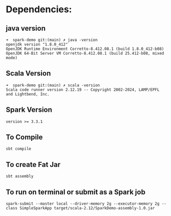 # Dependencies:

## java version

    ➜  spark-demo git:(main) ✗ java -version                                 
    openjdk version "1.8.0_412"
    OpenJDK Runtime Environment Corretto-8.412.08.1 (build 1.8.0_412-b08)
    OpenJDK 64-Bit Server VM Corretto-8.412.08.1 (build 25.412-b08, mixed mode)
## Scala Version

    ➜  spark-demo git:(main) ✗ scala -version
    Scala code runner version 2.12.19 -- Copyright 2002-2024, LAMP/EPFL and Lightbend, Inc.

## Spark Version
    version >= 3.3.1


## To Compile
    sbt compile

## To create Fat Jar
    sbt assembly 

## To run on terminal or submit as a Spark job

    spark-submit --master local --driver-memory 2g --executor-memory 2g --class SimpleSparkApp target/scala-2.12/SparkDemo-assembly-1.0.jar
